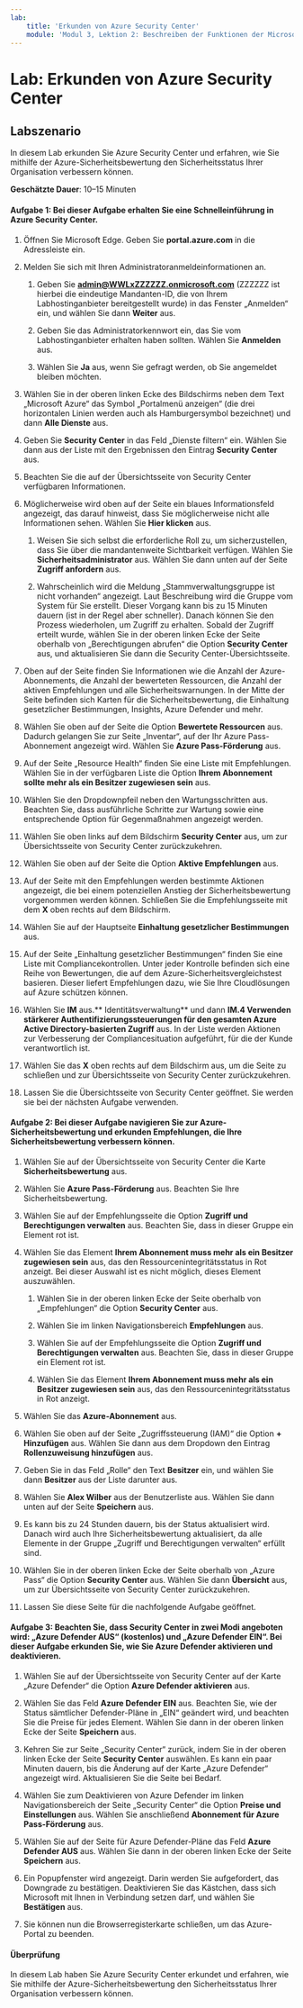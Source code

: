 ```yaml
---
lab:
    title: 'Erkunden von Azure Security Center'
    module: 'Modul 3, Lektion 2: Beschreiben der Funktionen der Microsoft-Sicherheitslösungen: Beschreiben der Sicherheitsverwaltungsfunktionen von Azure'
---
```



# Lab: Erkunden von Azure Security Center 

## Labszenario
In diesem Lab erkunden Sie Azure Security Center und erfahren, wie Sie mithilfe der Azure-Sicherheitsbewertung den Sicherheitsstatus Ihrer Organisation verbessern können.

  

**Geschätzte Dauer**: 10–15 Minuten

#### Aufgabe 1: Bei dieser Aufgabe erhalten Sie eine Schnelleinführung in Azure Security Center.
1.	Öffnen Sie Microsoft Edge. Geben Sie **portal.azure.com** in die Adressleiste ein.

1. Melden Sie sich mit Ihren Administratoranmeldeinformationen an.
    1. Geben Sie **admin@WWLxZZZZZZ.onmicrosoft.com** (ZZZZZZ ist hierbei die eindeutige Mandanten-ID, die von Ihrem Labhostinganbieter bereitgestellt wurde) in das Fenster „Anmelden“ ein, und wählen Sie dann **Weiter** aus.
    
    1. Geben Sie das Administratorkennwort ein, das Sie vom Labhostinganbieter erhalten haben sollten. Wählen Sie **Anmelden** aus.
    1. Wählen Sie **Ja** aus, wenn Sie gefragt werden, ob Sie angemeldet bleiben möchten.

1. Wählen Sie in der oberen linken Ecke des Bildschirms neben dem Text „Microsoft Azure“ das Symbol „Portalmenü anzeigen“ (die drei horizontalen Linien werden auch als Hamburgersymbol bezeichnet) und dann **Alle Dienste** aus.  
1. Geben Sie **Security Center** in das Feld „Dienste filtern“ ein. Wählen Sie dann aus der Liste mit den Ergebnissen den Eintrag **Security Center** aus.
1. Beachten Sie die auf der Übersichtsseite von Security Center verfügbaren Informationen.  
1. Möglicherweise wird oben auf der Seite ein blaues Informationsfeld angezeigt, das darauf hinweist, dass Sie möglicherweise nicht alle Informationen sehen.  Wählen Sie **Hier klicken** aus.
    1. Weisen Sie sich selbst die erforderliche Roll zu, um sicherzustellen, dass Sie über die mandantenweite Sichtbarkeit verfügen.  Wählen Sie **Sicherheitsadministrator** aus. Wählen Sie dann unten auf der Seite **Zugriff anfordern** aus.
   
     1. Wahrscheinlich wird die Meldung „Stammverwaltungsgruppe ist nicht vorhanden“ angezeigt.  Laut Beschreibung wird die Gruppe vom System für Sie erstellt.  Dieser Vorgang kann bis zu 15 Minuten dauern (ist in der Regel aber schneller). Danach können Sie den Prozess wiederholen, um Zugriff zu erhalten.  Sobald der Zugriff erteilt wurde, wählen Sie in der oberen linken Ecke der Seite oberhalb von „Berechtigungen abrufen“ die Option **Security Center** aus, und aktualisieren Sie dann die Security Center-Übersichtsseite.
1. Oben auf der Seite finden Sie Informationen wie die Anzahl der Azure-Abonnements, die Anzahl der bewerteten Ressourcen, die Anzahl der aktiven Empfehlungen und alle Sicherheitswarnungen.  In der Mitte der Seite befinden sich Karten für die Sicherheitsbewertung, die Einhaltung gesetzlicher Bestimmungen, Insights, Azure Defender und mehr.  
1. Wählen Sie oben auf der Seite die Option **Bewertete Ressourcen** aus.  Dadurch gelangen Sie zur Seite „Inventar“, auf der Ihr Azure Pass-Abonnement angezeigt wird.  Wählen Sie **Azure Pass-Förderung** aus.
1. Auf der Seite „Resource Health“ finden Sie eine Liste mit Empfehlungen.  Wählen Sie in der verfügbaren Liste die Option **Ihrem Abonnement sollte mehr als ein Besitzer zugewiesen sein** aus. 
1. Wählen Sie den Dropdownpfeil neben den Wartungsschritten aus. Beachten Sie, dass ausführliche Schritte zur Wartung sowie eine entsprechende Option für Gegenmaßnahmen angezeigt werden.  
1. Wählen Sie oben links auf dem Bildschirm **Security Center** aus, um zur Übersichtsseite von Security Center zurückzukehren.
1. Wählen Sie oben auf der Seite die Option **Aktive Empfehlungen** aus.  
1. Auf der Seite mit den Empfehlungen werden bestimmte Aktionen angezeigt, die bei einem potenziellen Anstieg der Sicherheitsbewertung vorgenommen werden können.  Schließen Sie die Empfehlungsseite mit dem **X** oben rechts auf dem Bildschirm.
1. Wählen Sie auf der Hauptseite **Einhaltung gesetzlicher Bestimmungen** aus.
1. Auf der Seite „Einhaltung gesetzlicher Bestimmungen“ finden Sie eine Liste mit Compliancekontrollen.  Unter jeder Kontrolle befinden sich eine Reihe von Bewertungen, die auf dem Azure-Sicherheitsvergleichstest basieren. Dieser liefert Empfehlungen dazu, wie Sie Ihre Cloudlösungen auf Azure schützen können.
1. Wählen Sie **IM** aus.** Identitätsverwaltung** und dann **IM.4 Verwenden stärkerer Authentifizierungssteuerungen für den gesamten Azure Active Directory-basierten Zugriff** aus.  In der Liste werden Aktionen zur Verbesserung der Compliancesituation aufgeführt, für die der Kunde verantwortlich ist.
1. Wählen Sie das **X** oben rechts auf dem Bildschirm aus, um die Seite zu schließen und zur Übersichtsseite von Security Center zurückzukehren. 
1. Lassen Sie die Übersichtsseite von Security Center geöffnet. Sie werden sie bei der nächsten Aufgabe verwenden.


#### Aufgabe 2: Bei dieser Aufgabe navigieren Sie zur Azure-Sicherheitsbewertung und erkunden Empfehlungen, die Ihre Sicherheitsbewertung verbessern können. 

1. Wählen Sie auf der Übersichtsseite von Security Center die Karte **Sicherheitsbewertung** aus.

2. Wählen Sie **Azure Pass-Förderung** aus.  Beachten Sie Ihre Sicherheitsbewertung.
3. Wählen Sie auf der Empfehlungsseite die Option **Zugriff und Berechtigungen verwalten** aus. Beachten Sie, dass in dieser Gruppe ein Element rot ist.
4. Wählen Sie das Element **Ihrem Abonnement muss mehr als ein Besitzer zugewiesen sein** aus, das den Ressourcenintegritätsstatus in Rot anzeigt. Bei dieser Auswahl ist es nicht möglich, dieses Element auszuwählen.
    1. Wählen Sie in der oberen linken Ecke der Seite oberhalb von „Empfehlungen“ die Option **Security Center** aus.
    
    1. Wählen Sie im linken Navigationsbereich **Empfehlungen** aus.
    1. Wählen Sie auf der Empfehlungsseite die Option **Zugriff und Berechtigungen verwalten** aus. Beachten Sie, dass in dieser Gruppe ein Element rot ist.
    1. Wählen Sie das Element **Ihrem Abonnement muss mehr als ein Besitzer zugewiesen sein** aus, das den Ressourcenintegritätsstatus in Rot anzeigt. 
5. Wählen Sie das **Azure-Abonnement** aus.
6. Wählen Sie oben auf der Seite „Zugriffssteuerung (IAM)“ die Option **+ Hinzufügen** aus. Wählen Sie dann aus dem Dropdown den Eintrag **Rollenzuweisung hinzufügen** aus.
7. Geben Sie in das Feld „Rolle“ den Text **Besitzer** ein, und wählen Sie dann **Besitzer** aus der Liste darunter aus.
8. Wählen Sie **Alex Wilber** aus der Benutzerliste aus. Wählen Sie dann unten auf der Seite **Speichern** aus.
9. Es kann bis zu 24 Stunden dauern, bis der Status aktualisiert wird. Danach wird auch Ihre Sicherheitsbewertung aktualisiert, da alle Elemente in der Gruppe „Zugriff und Berechtigungen verwalten“ erfüllt sind.
10. Wählen Sie in der oberen linken Ecke der Seite oberhalb von „Azure Pass“ die Option **Security Center** aus. Wählen Sie dann **Übersicht** aus, um zur Übersichtsseite von Security Center zurückzukehren.
11. Lassen Sie diese Seite für die nachfolgende Aufgabe geöffnet.


#### Aufgabe 3:  Beachten Sie, dass Security Center in zwei Modi angeboten wird: „Azure Defender AUS“ (kostenlos) und „Azure Defender EIN“. Bei dieser Aufgabe erkunden Sie, wie Sie Azure Defender aktivieren und deaktivieren.

1.	Wählen Sie auf der Übersichtsseite von Security Center auf der Karte „Azure Defender“ die Option **Azure Defender aktivieren** aus.

2.	Wählen Sie das Feld **Azure Defender EIN** aus.  Beachten Sie, wie der Status sämtlicher Defender-Pläne in „EIN“ geändert wird, und beachten Sie die Preise für jedes Element. Wählen Sie dann in der oberen linken Ecke der Seite **Speichern** aus.
3.	Kehren Sie zur Seite „Security Center“ zurück, indem Sie in der oberen linken Ecke der Seite **Security Center** auswählen.   Es kann ein paar Minuten dauern, bis die Änderung auf der Karte „Azure Defender“ angezeigt wird.  Aktualisieren Sie die Seite bei Bedarf.
4.	Wählen Sie zum Deaktivieren von Azure Defender im linken Navigationsbereich der Seite „Security Center“ die Option **Preise und Einstellungen** aus. Wählen Sie anschließend **Abonnement für Azure Pass-Förderung** aus.
5.	Wählen Sie auf der Seite für Azure Defender-Pläne das Feld **Azure Defender AUS** aus. Wählen Sie dann in der oberen linken Ecke der Seite **Speichern** aus.
6.	Ein Popupfenster wird angezeigt. Darin werden Sie aufgefordert, das Downgrade zu bestätigen.  Deaktivieren Sie das Kästchen, dass sich Microsoft mit Ihnen in Verbindung setzen darf, und wählen Sie **Bestätigen** aus.
7.	Sie können nun die Browserregisterkarte schließen, um das Azure-Portal zu beenden.


#### Überprüfung
In diesem Lab haben Sie Azure Security Center erkundet und erfahren, wie Sie mithilfe der Azure-Sicherheitsbewertung den Sicherheitsstatus Ihrer Organisation verbessern können.
